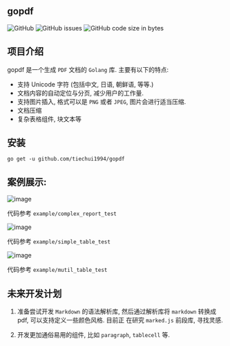 ## gopdf

![GitHub](https://img.shields.io/github/license/tiechui1994/gopdf)
![GitHub issues](https://img.shields.io/github/issues/tiechui1994/gopdf)
![GitHub code size in bytes](https://img.shields.io/github/languages/code-size/tiechui1994/gopdf)

## 项目介绍

gopdf 是一个生成 `PDF` 文档的 `Golang` 库. 主要有以下的特点:

- 支持 Unicode 字符 (包括中文, 日语, 朝鲜语, 等等.)
- 文档内容的自动定位与分页, 减少用户的工作量.
- 支持图片插入, 格式可以是 `PNG` 或者 `JPEG`, 图片会进行适当压缩.
- 文档压缩
- 复杂表格组件, 块文本等

## 安装

```
go get -u github.com/tiechui1994/gopdf
```

## 案例展示: 

![image](./example/pictures/example.png)

代码参考 `example/complex_report_test`

![image](./example/pictures/table.png)

代码参考 `example/simple_table_test`

![image](./example/pictures/mutil-table.png)

代码参考 `example/mutil_table_test`


## 未来开发计划

1. 准备尝试开发 `Markdown` 的语法解析库, 然后通过解析库将 `markdown` 转换成 pdf, 可以支持定义一些颜色风格. 目前正
在研究 `marked.js` 前段库, 寻找灵感.

2. 开发更加通俗易用的组件, 比如 `paragraph`, `tablecell` 等.

